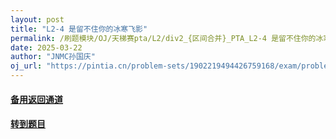 ```yaml
---
layout: post
title: "L2-4 是留不住你的冰寒飞影"
permalink: /刷题模块/OJ/天梯赛pta/L2/div2_{区间合并}_PTA_L2-4 是留不住你的冰寒飞影.md/
date: 2025-03-22
author: "JNMC孙国庆"
oj_url: "https://pintia.cn/problem-sets/1902219494426759168/exam/problems/type/7?problemSetProblemId=1902219494703583243&page=0"
---
```


#### [备用返回通道](../../README.md)
#### [转到题目](https://pintia.cn/problem-sets/1902219494426759168/exam/problems/type/7?problemSetProblemId=1902219494703583243&page=0)
